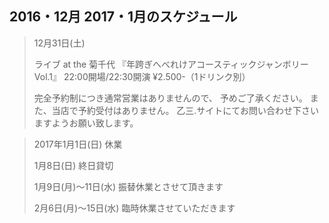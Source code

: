 ## 2016・12月 2017・1月のスケジュール
>
>
>
>
>
>
>
>
>
>
>
>
>
>
>
>
>
>
>
>
> 
>  
>
> 12月31日(土)
> 
> ライブ at the 菊千代
>『年跨ぎへべれけアコースティックジャンボリーVol.1』
> 22:00開場/22:30開演
> ¥2.500-（1ドリンク別）
>
>
>
> 完全予約制につき通常営業はありませんので、
> 予めご了承ください。
> また、当店で予約受付はありません。
> 乙三.サイトにてお問い合わせ下さいますようお願い致します。
> 
>
>
>
>

>
>
>
> 2017年1月1日(日)
> 休業
>
>
>
>
>
>
>
>
>
>
>
>
>
>
> 1月8日(日)
> 終日貸切
>
>
>
>
>
>
>
>
>
> 1月9日(月)〜11日(水)
> 振替休業とさせて頂きます
>
> 
>
>
>
>
>
>
> 2月6日(月)〜15日(水)
> 臨時休業させていただきます
>
>
>
